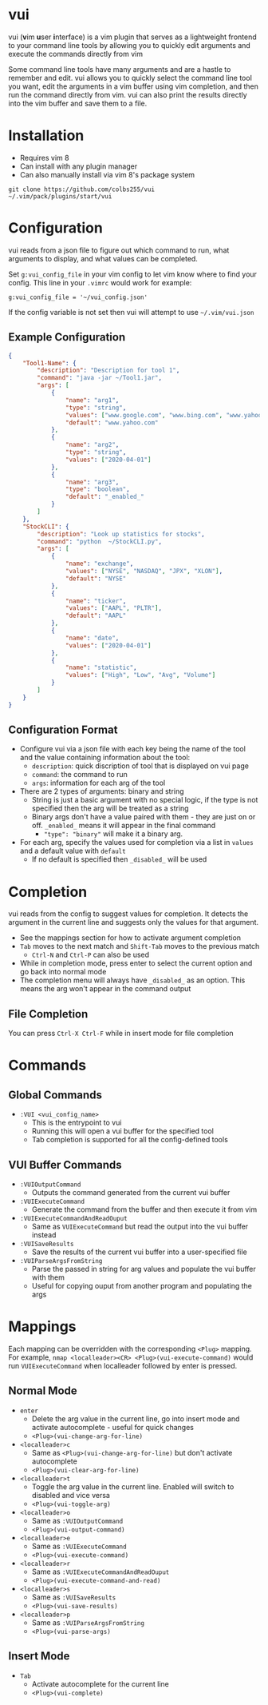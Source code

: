 # vui
vui (**v**im **u**ser **i**nterface) is a vim plugin that serves as a lightweight frontend to your command line tools by allowing you to quickly edit arguments and execute the commands directly from vim

Some command line tools have many arguments and are a hastle to remember and edit. vui allows you to quickly select the command line tool you want, edit the arguments in a vim buffer using vim completion, and then run the command directly from vim. vui can also print the results directly into the vim buffer and save them to a file.

# Installation
- Requires vim 8
- Can install with any plugin manager
- Can also manually install via vim 8's package system
``` shell
git clone https://github.com/colbs255/vui ~/.vim/pack/plugins/start/vui
```

# Configuration
vui reads from a json file to figure out which command to run, what arguments to display, and what values can be completed.

Set `g:vui_config_file` in your vim config to let vim know where to find your config. This line in your `.vimrc` would work for example:
``` vim-script
g:vui_config_file = '~/vui_config.json'
```

If the config variable is not set then vui will attempt to use `~/.vim/vui.json`
## Example Configuration
``` json
{
    "Tool1-Name": {
        "description": "Description for tool 1",
        "command": "java -jar ~/Tool1.jar",
        "args": [
            {
                "name": "arg1",
                "type": "string",
                "values": ["www.google.com", "www.bing.com", "www.yahoo.com"],
                "default": "www.yahoo.com"
            },
            {
                "name": "arg2",
                "type": "string",
                "values": ["2020-04-01"]
            },
            {
                "name": "arg3",
                "type": "boolean",
                "default": "_enabled_"
            }
        ]
    },
    "StockCLI": {
        "description": "Look up statistics for stocks",
        "command": "python  ~/StockCLI.py",
        "args": [
            {
                "name": "exchange",
                "values": ["NYSE", "NASDAQ", "JPX", "XLON"],
                "default": "NYSE"
            },
            {
                "name": "ticker",
                "values": ["AAPL", "PLTR"],
                "default": "AAPL"
            },
            {
                "name": "date",
                "values": ["2020-04-01"]
            },
            {
                "name": "statistic",
                "values": ["High", "Low", "Avg", "Volume"]
            }
        ]
    }
}
```
## Configuration Format
- Configure vui via a json file with each key being the name of the tool and the value containing information about the tool:
    - `description`: quick discription of tool that is displayed on vui page
    - `command`: the command to run
    - `args`: information for each arg of the tool
- There are 2 types of arguments: binary and string
    - String is just a basic argument with no special logic, if the type is not specified then the arg will be treated as a string
    - Binary args don't have a value paired with them - they are just on or off. `_enabled_` means it will appear in the final command
        - `"type": "binary"` will make it a binary arg.
- For each arg, specify the values used for completion via a list in `values` and a default value with `default`
    - If no default is specified then `_disabled_` will be used

# Completion
vui reads from the config to suggest values for completion. It detects the argument in the current line and suggests only the values for that argument.
- See the mappings section for how to activate argument completion
- `Tab` moves to the next match and `Shift-Tab` moves to the previous match
    - `Ctrl-N` and `Ctrl-P` can also be used
- While in completion mode, press enter to select the current option and go back into normal mode
- The completion menu will always have `_disabled_` as an option. This means the arg won't appear in the command output
## File Completion
You can press `Ctrl-X Ctrl-F` while in insert mode for file completion

# Commands
## Global Commands
- `:VUI <vui_config_name>`
    - This is the entrypoint to vui
    - Running this will open a vui buffer for the specified tool
    - Tab completion is supported for all the config-defined tools
## VUI Buffer Commands
- `:VUIOutputCommand`
    - Outputs the command generated from the current vui buffer
- `:VUIExecuteCommand`
    - Generate the command from the buffer and then execute it from vim
- `:VUIExecuteCommandAndReadOuput`
    - Same as `VUIExecuteCommand` but read the output into the vui buffer instead
- `:VUISaveResults`
    - Save the results of the current vui buffer into a user-specified file
- `:VUIParseArgsFromString`
    - Parse the passed in string for arg values and populate the vui buffer with them
    - Useful for copying ouput from another program and populating the args

# Mappings
Each mapping can be overridden with the corresponding `<Plug>` mapping. For example, `nmap <localleader><CR> <Plug>(vui-execute-command)` would run `VUIExecuteCommand` when localleader followed by enter is pressed.
## Normal Mode
- `enter`
    - Delete the arg value in the current line, go into insert mode and activate autocomplete - useful for quick changes
    - `<Plug>(vui-change-arg-for-line)`
- `<localleader>c`
    - Same as `<Plug>(vui-change-arg-for-line)` but don't activate autocomplete
    - `<Plug>(vui-clear-arg-for-line)`
- `<localleader>t`
    - Toggle the arg value in the current line. Enabled will switch to disabled and vice versa
    - `<Plug>(vui-toggle-arg)`
- `<localleader>o`
    - Same as `:VUIOutputCommand`
    - `<Plug>(vui-output-command)`
- `<localleader>e`
    - Same as `:VUIExecuteCommand`
    - `<Plug>(vui-execute-command)`
- `<localleader>r`
    - Same as `:VUIExecuteCommandAndReadOuput`
    - `<Plug>(vui-execute-command-and-read)`
- `<localleader>s`
    - Same as `:VUISaveResults`
    - `<Plug>(vui-save-results)`
- `<localleader>p`
    - Same as `:VUIParseArgsFromString`
    - `<Plug>(vui-parse-args)`
## Insert Mode
- `Tab`
    - Activate autocomplete for the current line
    - `<Plug>(vui-complete)`

